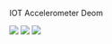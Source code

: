 IOT Accelerometer Deom

![](http://imgur.com/KNCYsMa)
![](http://imgur.com/UyyCrHg)
![](http://imgur.com/qdhwCcK)

